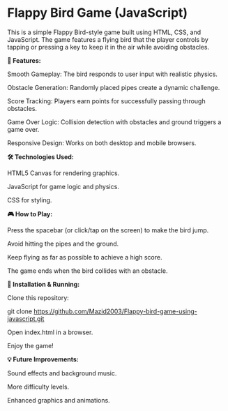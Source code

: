 # Flappy Bird Game (JavaScript)

This is a simple Flappy Bird-style game built using HTML, CSS, and JavaScript. The game features a flying bird that the player controls by tapping or pressing a key to keep it in the air while avoiding obstacles.

**🚀 Features:**

Smooth Gameplay: The bird responds to user input with realistic physics.

Obstacle Generation: Randomly placed pipes create a dynamic challenge.

Score Tracking: Players earn points for successfully passing through obstacles.

Game Over Logic: Collision detection with obstacles and ground triggers a game over.

Responsive Design: Works on both desktop and mobile browsers.

**🛠️ Technologies Used:**

HTML5 Canvas for rendering graphics.

JavaScript for game logic and physics.

CSS for styling.

**🎮 How to Play:**

Press the spacebar (or click/tap on the screen) to make the bird jump.

Avoid hitting the pipes and the ground.

Keep flying as far as possible to achieve a high score.

The game ends when the bird collides with an obstacle.

**📂 Installation & Running:**

Clone this repository:

git clone https://github.com/Mazid2003/Flappy-bird-game-using-javascript.git

Open index.html in a browser.

Enjoy the game!

**💡 Future Improvements:**

Sound effects and background music.

More difficulty levels.

Enhanced graphics and animations.
